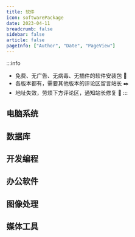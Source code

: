 ```yaml
---
title: 软件
icon: softwarePackage
date: 2023-04-11
breadcrumb: false
sidebar: false
article: false
pageInfo: ["Author", "Date", "PageView"]
---
```


:::info
- 免费、无广告、无病毒、无插件的软件安装包 :floppy_disk:
- 各版本都有，需要其他版本的评论区留言站长 :black_nib:
- 地址失效，劳烦下方评论区，通知站长修复 :wrench:
:::

## 电脑系统

<MyLink :links="software_system"/> 

## 数据库

<MyLink :links="software_database"/>

## 开发编程

<MyLink :links="software_develop"/> 

## 办公软件

<MyLink :links="software_work"/> 

## 图像处理

<MyLink :links="software_image"/> 

## 媒体工具

<MyLink :links="software_media"/> 

<script setup lang="ts">
import MyLink from "@MyLink";
import {software_system, software_database, software_develop, software_work, software_image, software_media} from "@Software";
</script>